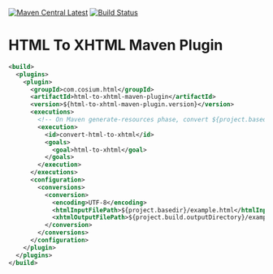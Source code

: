 [![Maven Central Latest](https://img.shields.io/maven-central/v/com.cosium.code/html-to-xhtml-maven-plugin.svg)](https://search.maven.org/#search%7Cgav%7C1%7Cg%3A%22com.cosium.code%22%20AND%20a%3A%22html-to-xhtml-maven-plugin%22)
[![Build Status](https://travis-ci.org/Cosium/html-to-xhtml-maven-plugin.svg?branch=master)](https://travis-ci.org/Cosium/html-to-xhtml-maven-plugin)

# HTML To XHTML Maven Plugin

```xml
<build>
  <plugins>
    <plugin>
      <groupId>com.cosium.html</groupId>
      <artifactId>html-to-xhtml-maven-plugin</artifactId>
      <version>${html-to-xhtml-maven-plugin.version}</version>
      <executions>
        <!-- On Maven generate-resources phase, convert ${project.basedir}/example.html to  ${project.build.outputDirectory}/example.xhtml -->
        <execution>
          <id>convert-html-to-xhtml</id>
          <goals>
            <goal>html-to-xhtml</goal>
          </goals>
        </execution>
      </executions>
      <configuration>
        <conversions>
          <conversion>
            <encoding>UTF-8</encoding>
            <htmlInputFilePath>${project.basedir}/example.html</htmlInputFilePath>
            <xhtmlOutputFilePath>${project.build.outputDirectory}/example.xhtml</xhtmlOutputFilePath>
          </conversion>
        </conversions>
      </configuration>
    </plugin>
  </plugins>
</build>
```
